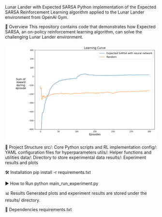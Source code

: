 Lunar Lander with Expected SARSA
Python implementation of the Expected SARSA Reinforcement Learning algorithm applied to the Lunar Lander environment from OpenAI Gym.

🚀 Overview
This repository contains code that demonstrates how Expected SARSA, an on-policy reinforcement learning algorithm, can solve the challenging Lunar Lander environment.

![](Learning_Curve.png)

📁 Project Structure
src/: Core Python scripts and RL implementation
config/: YAML configuration files for hyperparameters
utils/: Helper functions and utilities
data/: Directory to store experimental data
results/: Experiment results and plots

🛠️ Installation
pip install -r requirements.txt

▶️ How to Run
python main_run_experiment.py

📊 Results
Generated plots and experiment results are stored under the results/ directory.

📝 Dependencies
requirements.txt
